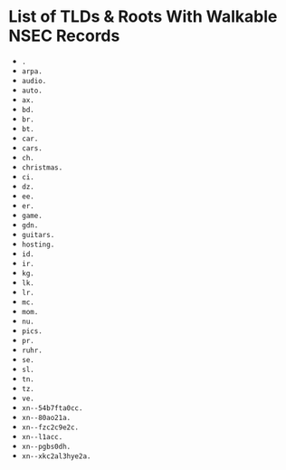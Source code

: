 # List of TLDs & Roots With Walkable NSEC Records

* `.`
* `arpa.`
* `audio.`
* `auto.`
* `ax.`
* `bd.`
* `br.`
* `bt.`
* `car.`
* `cars.`
* `ch.`
* `christmas.`
* `ci.`
* `dz.`
* `ee.`
* `er.`
* `game.`
* `gdn.`
* `guitars.`
* `hosting.`
* `id.`
* `ir.`
* `kg.`
* `lk.`
* `lr.`
* `mc.`
* `mom.`
* `nu.`
* `pics.`
* `pr.`
* `ruhr.`
* `se.`
* `sl.`
* `tn.`
* `tz.`
* `ve.`
* `xn--54b7fta0cc.`
* `xn--80ao21a.`
* `xn--fzc2c9e2c.`
* `xn--l1acc.`
* `xn--pgbs0dh.`
* `xn--xkc2al3hye2a.`
